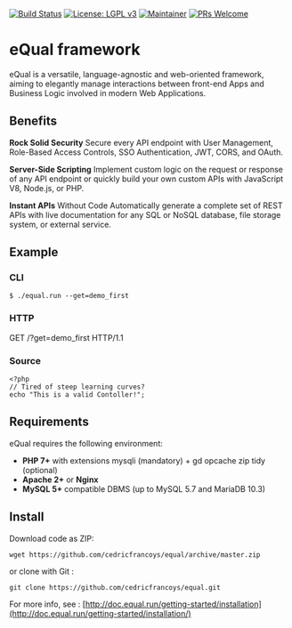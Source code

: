 [![Build Status](https://travis-ci.com/cedricfrancoys/equal.svg?branch=master)](https://travis-ci.com/cedricfrancoys/equal)
[![License: LGPL v3](https://img.shields.io/badge/License-LGPL%20v3-blue.svg)](https://www.gnu.org/licenses/lgpl-3.0)
[![Maintainer](https://img.shields.io/badge/maintainer-cedricfrancoys-blue)](https://github.com/cedricfrancoys)
[![PRs Welcome](https://img.shields.io/badge/PRs-welcome-brightgreen.svg?style=flat-square)](https://github.com/cedricfrancoys/equal/pulls)
# eQual framework

eQual is a versatile, language-agnostic and web-oriented framework, aiming to elegantly manage interactions between front-end Apps and Business Logic involved in modern Web Applications.

## Benefits 

**Rock Solid Security** Secure every API endpoint with User Management, Role-Based Access Controls, SSO Authentication, JWT, CORS, and OAuth.

**Server-Side Scripting** Implement custom logic on the request or response of any API endpoint or quickly build your own custom APIs with JavaScript V8, Node.js, or PHP.

**Instant APIs** Without Code Automatically generate a complete set of REST APIs with live documentation for any SQL or NoSQL database, file storage system, or external service.

## Example

### CLI
`$ ./equal.run --get=demo_first`

### HTTP
GET /?get=demo_first HTTP/1.1

### Source
```
<?php
// Tired of steep learning curves?
echo "This is a valid Contoller!";
```

## Requirements

eQual requires the following environment:

* **PHP 7+** with extensions mysqli (mandatory) + gd opcache zip tidy (optional)
* **Apache 2+** or **Nginx**
* **MySQL 5+** compatible DBMS (up to MySQL 5.7 and MariaDB 10.3)

## Install

Download code as ZIP:
```
wget https://github.com/cedricfrancoys/equal/archive/master.zip
```
or clone with Git :
```
git clone https://github.com/cedricfrancoys/equal.git
```

For more info, see : [http://doc.equal.run/getting-started/installation](http://doc.equal.run/getting-started/installation/)
